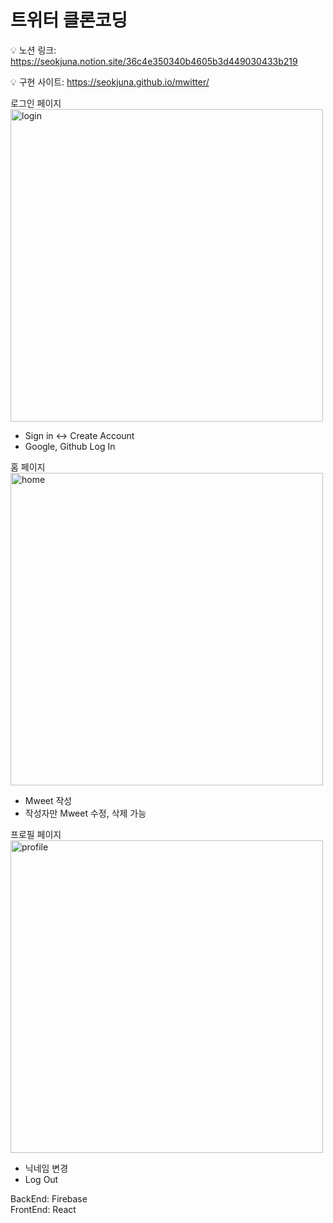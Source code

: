 # 트위터 클론코딩

💡 노션 링크:
https://seokjuna.notion.site/36c4e350340b4605b3d449030433b219

💡 구현 사이트:
https://seokjuna.github.io/mwitter/

로그인 페이지<br>
<img width="500" alt="login" src="https://user-images.githubusercontent.com/102382351/223041416-f7fbc43b-185b-4fe3-95ec-b6e2fd9b6a4a.png">
- Sign in <-> Create Account<br>
- Google, Github Log In<br>

홈 페이지<br>
<img width="500" alt="home" src="https://user-images.githubusercontent.com/102382351/223041425-1bbd2c23-efa4-4a01-be2a-044d321fbd53.png">
- Mweet 작성<br>
- 작성자만 Mweet 수정, 삭제 가능<br>

프로필 페이지<br>
<img width="500" alt="profile" src="https://user-images.githubusercontent.com/102382351/223041432-3e87d94f-a856-4128-b006-bf4bbf5f329e.png">
- 닉네임 변경<br>
- Log Out<br>

BackEnd: Firebase<br>
FrontEnd: React<br>
